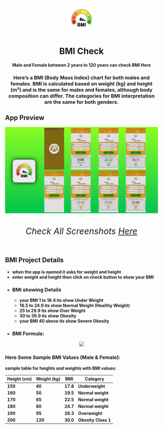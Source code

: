 <p align="center">
  <img src= "https://github.com/bharathnaik2k/BMI-Check_Flutter/blob/main/android/app/src/main/res/mipmap-xhdpi/ic_launcher.png"/>
</p>

<p align="center">
    <h1 align="center">BMI Check</h1>
    <h4 align="center">Male and Female between 2 years to 120 years can check BMI Here</h4>

<h3 align="center"> Here’s a BMI (Body Mass Index) chart for both males and females. BMI is calculated based on weight (kg) and height (m²) and is the same for males and females, although body composition can differ. The categories for BMI interpretation are the same for both genders.</h3>

</p>


## App Preview
<img src="https://github.com/bharathnaik2k/BMI-Check_Flutter/blob/main/preview.png"  />



<h1 align="center" style="border-bottom: none">
    <b>

###### Check All Screenshots [Here](https://github.com/bharathnaik2k/BMI-Check_Flutter/tree/main/screenshots) 

</h1>



## BMI Project Details
- when the app is opened it asks for weight and height
- enter weight and height then click on check button to show your BMI
- ### BMI showing Details
    - your BMI 1 to 18.4 its show Under Weight
    - 18.5 to 24.9 its show Normal Weight (Healthy Weight)
    - 25 to 29.9 its show Over Weight
    - 30 to 39.9 its show Obesity
    - your BMI 40 above its show Severe Obesity
- ### BMI Formula:
<p align="center">
  <img src= "https://mennohenselmans.com/wp-content/uploads/2022/06/bmi-formula.jpg"/>
</p>

### Here Some Sample BMI Values (Male & Female):
sample table for heights and weights with BMI values:

| Height (cm) | Weight (kg) | BMI  |Category        |
|-------------|-------------|------|-----------------|
| 150         | 40          | 17.8 | Underweight     |
| 160         | 50          | 19.5 | Normal weight   |
| 170         | 65          | 22.5 | Normal weight   |
| 180         | 80          | 24.7 | Normal weight   |
| 190         | 95          | 26.3 | Overweight      |
| 200         | 120         | 30.0 | Obesity Class 1 |
